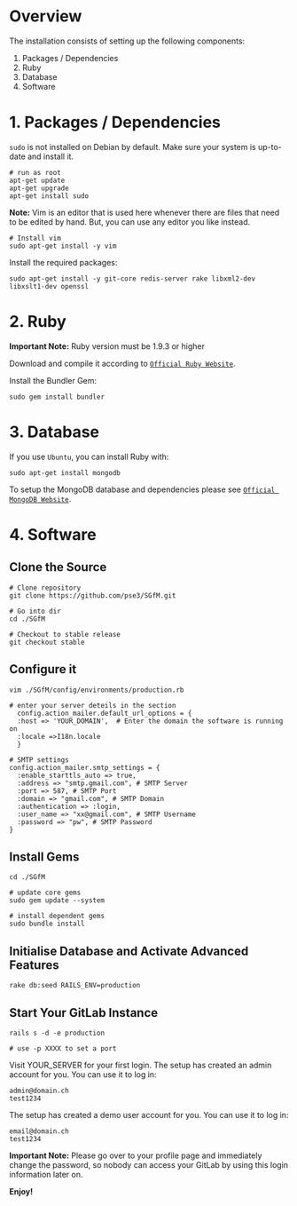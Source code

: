 # Overview

The installation consists of setting up the following components:

1. Packages / Dependencies
2. Ruby
3. Database
4. Software


# 1. Packages / Dependencies

`sudo` is not installed on Debian by default. Make sure your system is
up-to-date and install it.

    # run as root
    apt-get update
    apt-get upgrade
    apt-get install sudo

**Note:**
Vim is an editor that is used here whenever there are files that need to be
edited by hand. But, you can use any editor you like instead.

    # Install vim
    sudo apt-get install -y vim

Install the required packages:

    sudo apt-get install -y git-core redis-server rake libxml2-dev libxslt1-dev openssl


# 2. Ruby

**Important Note:**
Ruby version must be 1.9.3 or higher

Download and compile it according to [`Official Ruby Website`](http://ruby-lang.org).

    

Install the Bundler Gem:

    sudo gem install bundler




# 3. Database
If you use `Ubuntu`, you can install Ruby with:

    sudo apt-get install mongodb

To setup the MongoDB database and dependencies please see [`Official MongoDB Website`](http://www.mongodb.org/).


# 4. Software


## Clone the Source

    # Clone repository
    git clone https://github.com/pse3/SGfM.git

    # Go into dir
    cd ./SGfM

    # Checkout to stable release
    git checkout stable


## Configure it

    vim ./SGfM/config/environments/production.rb

    # enter your server deteils in the section
      config.action_mailer.default_url_options = { 
      :host => 'YOUR_DOMAIN',  # Enter the domain the software is running on
      :locale =>I18n.locale 
      }

    # SMTP settings
    config.action_mailer.smtp_settings = {
      :enable_starttls_auto => true,
      :address => "smtp.gmail.com", # SMTP Server
      :port => 587, # SMTP Port
      :domain => "gmail.com", # SMTP Domain
      :authentication => :login,
      :user_name => "xx@gmail.com", # SMTP Username
      :password => "pw", # SMTP Password
    }



## Install Gems

    cd ./SGfM

    # update core gems
    sudo gem update --system

    # install dependent gems
    sudo bundle install 
   


## Initialise Database and Activate Advanced Features

    rake db:seed RAILS_ENV=production


## Start Your GitLab Instance

    rails s -d -e production 
    
    # use -p XXXX to set a port



Visit YOUR_SERVER for your first login.
The setup has created an admin account for you. You can use it to log in:

    admin@domain.ch
    test1234
    
The setup has created a demo user account for you. You can use it to log in:

    email@domain.ch
    test1234

**Important Note:**
Please go over to your profile page and immediately change the password, so
nobody can access your GitLab by using this login information later on.

**Enjoy!**
